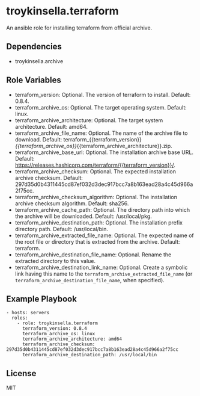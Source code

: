 troykinsella.terraform
======================

An ansible role for installing terraform from official archive.

Dependencies
------------

* troykinsella.archive

Role Variables
--------------

* terraform_version: Optional. The version of terraform to install. Default: 0.8.4.
* terraform_archive_os: Optional. The target operating system. Default: linux.
* terraform_archive_architecture: Optional. The target system architecture. Default: amd64.
* terraform_archive_file_name: Optional. The name of the archive file to download. Default: terraform_{{terraform_version}}_{{terraform_archive_os}}_{{terraform_archive_architecture}}.zip.
* terraform_archive_base_url: Optional. The installation archive base URL. Default: https://releases.hashicorp.com/terraform/{{terraform_version}}/.
* terraform_archive_checksum: Optional. The expected installation archive checksum. Default: 297d35d0b4311445cd87ef032d3dec917bcc7a8b163ead28a4c45d966a2f75cc.
* terraform_archive_checksum_algorithm: Optional. The installation archive checksum algorithm. Default: sha256.
* terraform_archive_cache_path: Optional. The directory path into which the archive will be downloaded. Default: /usr/local/pkg.
* terraform_archive_destination_path: Optional. The installation prefix directory path. Default: /usr/local/bin.
* terraform_archive_extracted_file_name: Optional. The expected name of the root file or directory that is extracted from the archive. Default: terraform.
* terraform_archive_destination_file_name: Optional. Rename the extracted directory to this value.
* terraform_archive_destination_link_name: Optional. Create a symbolic link having this name to the `terraform_archive_extracted_file_name` (or `terraform_archive_destination_file_name`, when specified). 

Example Playbook
----------------

    - hosts: servers
      roles:
        - role: troykinsella.terraform
          terraform_version: 0.8.4
          terraform_archive_os: linux
          terraform_archive_architecture: amd64
          terraform_archive_checksum: 297d35d0b4311445cd87ef032d3dec917bcc7a8b163ead28a4c45d966a2f75cc
          terraform_archive_destination_path: /usr/local/bin

License
-------

MIT
